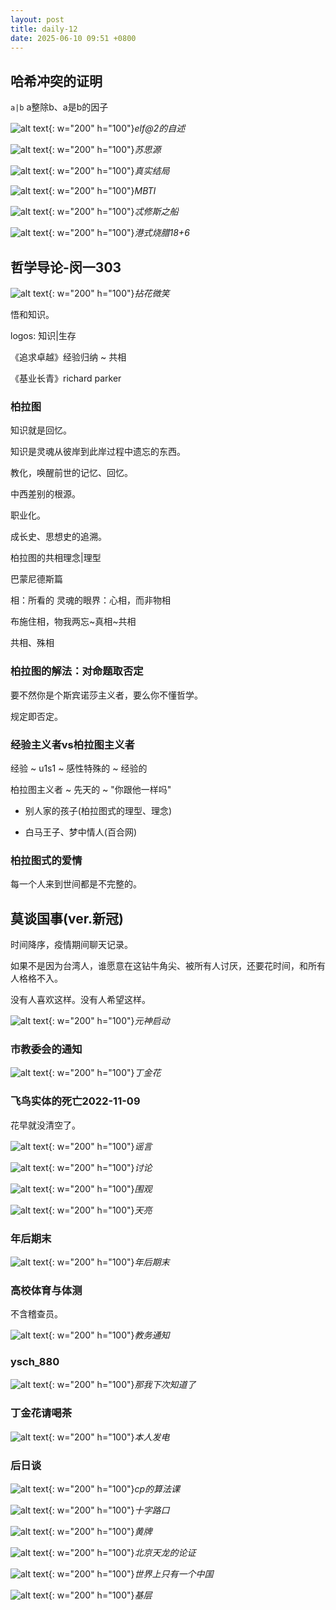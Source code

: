 ```yaml
---
layout: post
title: daily-12
date: 2025-06-10 09:51 +0800
---
```


## 哈希冲突的证明

`a|b` a整除b、a是b的因子

![alt text](/assets/2025-06/0be17a24e76a4f3cccd44c01425b964.jpg){: w="200" h="100"}_elf@2的自述_

![alt text](/assets/2025-06/c98b21525f87eaf1ead139f743f22ee.jpg){: w="200" h="100"}_苏思源_

![alt text](/assets/2025-06/214576e5061481b8b5d6c0592c974ab.jpg){: w="200" h="100"}_真实结局_

![alt text](/assets/2025-06/9ad74f605b40ae9227d88b05bed17d8.png){: w="200" h="100"}_MBTI_

![alt text](/assets/2025-06/7a3baa3919f9e96c0ec2a1b5b8cb2db.jpg){: w="200" h="100"}_忒修斯之船_

![alt text](/assets/2025-06/f0b3d3a91d084cca5a236a5aff48346.jpg){: w="200" h="100"}_港式烧腊18+6_

## 哲学导论-闵一303

![alt text](/assets/2025-06/image-2.png){: w="200" h="100"}_拈花微笑_

悟和知识。

logos: 知识|生存

《追求卓越》经验归纳 ~ 共相

《基业长青》richard parker

### 柏拉图

知识就是回忆。

知识是灵魂从彼岸到此岸过程中遗忘的东西。

教化，唤醒前世的记忆、回忆。

中西差别的根源。

职业化。

成长史、思想史的追溯。

柏拉图的共相理念|理型

巴蒙尼德斯篇

相：所看的
灵魂的眼界：心相，而非物相

布施住相，物我两忘~真相~共相

共相、殊相

### 柏拉图的解法：对命题取否定

要不然你是个斯宾诺莎主义者，要么你不懂哲学。

规定即否定。

### 经验主义者vs柏拉图主义者

经验 ~ u1s1 ~ 感性特殊的 ~ 经验的

柏拉图主义者 ~ 先天的 ~ "你跟他一样吗"


- 别人家的孩子(柏拉图式的理型、理念)

- 白马王子、梦中情人(百合网)

### 柏拉图式的爱情

每一个人来到世间都是不完整的。

## 莫谈国事(ver.新冠)

时间降序，疫情期间聊天记录。

如果不是因为台湾人，谁愿意在这钻牛角尖、被所有人讨厌，还要花时间，和所有人格格不入。

没有人喜欢这样。没有人希望这样。

![alt text](/assets/2025-06/181660b40d080b32ff8048801d9ec209.jpg){: w="200" h="100"}_元神启动_

### 市教委会的通知

![alt text](/assets/2025-06/e094e4836ff8d08814987873f3a1efe.png){: w="200" h="100"}_丁金花_

### 飞鸟实体的死亡2022-11-09

花早就没清空了。

![alt text](/assets/2025-06/4bdbc6593113b69fd2c63942e892b74.png){: w="200" h="100"}_谣言_

![alt text](/assets/2025-06/ba633eb7268f5b9bdf4a45d33ba6a61.jpg){: w="200" h="100"}_讨论_

![alt text](/assets/2025-06/91d073153bb4f1989756cdc3088d544.jpg){: w="200" h="100"}_围观_

![alt text](/assets/2025-06/105e7ae3c0278b136dd7452c46ce265.jpg){: w="200" h="100"}_天亮_

### 年后期末

![alt text](/assets/2025-06/3ecbf53bf0609f55e0bf26cf7b56a20.jpg){: w="200" h="100"}_年后期末_

### 高校体育与体测

不含稽查员。

![alt text](/assets/2025-06/52c610ef5d89ee5052da171ce355a9c.jpg){: w="200" h="100"}_教务通知_

### ysch_880

![alt text](/assets/2025-06/45d0b96a7d54a5acddf5ff5a449cb82.jpg){: w="200" h="100"}_那我下次知道了_

### 丁金花请喝茶

![alt text](/assets/2025-06/cac9cc8d69037fcd70b613683bf8ff5.jpg){: w="200" h="100"}_本人发电_

### 后日谈

![alt text](/assets/2025-06/fcd015d6b3f64838fb5ce008241cf24.jpg){: w="200" h="100"}_cp的算法课_

![alt text](/assets/2025-06/af05d63c37c9a2c08b2c4e5b0cf976d.png){: w="200" h="100"}_十字路口_

![alt text](/assets/2025-06/538a668fe8001df84a84bb65b67212c.jpg){: w="200" h="100"}_黄牌_

![alt text](/assets/2025-06/2afe7b78440f1a7061408479831b1fe.jpg){: w="200" h="100"}_北京天龙的论证_

![alt text](/assets/2025-06/f87c0be19e0ee04041502956616ffc0.jpg){: w="200" h="100"}_世界上只有一个中国_

![alt text](/assets/2025-06/e3c051f2e849ec3d7f49fabecd99e87.jpg){: w="200" h="100"}_基层_
